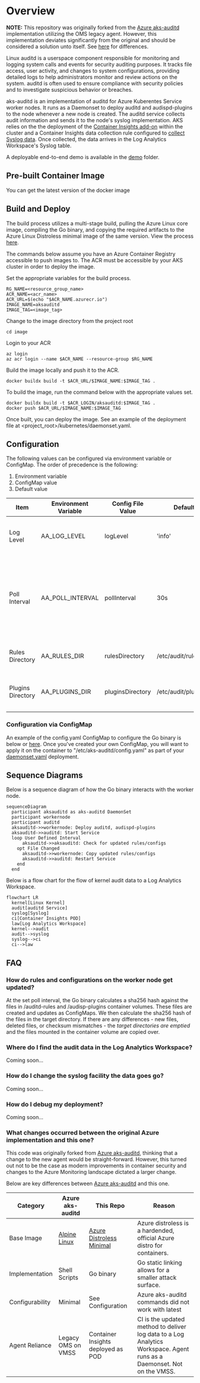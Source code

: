 # Overview

__NOTE:__ This repository was originally forked from the [Azure aks-auditd](https://github.com/Azure/aks-auditd) implementation utilizing the OMS legacy agent. However, this implementation deviates significantly from the original and should be considered a solution unto itself. See [here](#what-changes-occurred-between-the-original-azure-implementation-and-this-one) for differences.

Linux auditd is a userspace component responsible for monitoring and logging system calls and events for security auditing purposes. It tracks file access, user activity, and changes to system configurations, providing detailed logs to help administrators monitor and review actions on the system. auditd is often used to ensure compliance with security policies and to investigate suspicious behavior or breaches. 

aks-auditd is an implementation of auditd for Azure Kuberentes Service worker nodes. It runs as a Daemonset to deploy auditd and audispd-plugins to the node whenever a new node is created. The auditd service collects audit information and sends it to the node's syslog implementation. AKS relies on the the deployment of the [Container Insights add-on](https://learn.microsoft.com/en-us/azure/azure-monitor/containers/kubernetes-monitoring-enable?tabs=cli#enable-container-insights) within the cluster and a Container Insights data collection rule configured to [collect Syslog data](https://learn.microsoft.com/en-us/azure/azure-monitor/containers/container-insights-syslog). Once collected, the data arrives in the Log Analytics Workspace's Syslog table.

A deployable end-to-end demo is available in the [demo](./demo/README.md) folder.

## Pre-built Container Image

You can get the latest version of the docker image 

## Build and Deploy

The build process utilizes a multi-stage build, pulling the Azure Linux core image, compiling the Go binary, and copying the required artifacts to the Azure Linux Distroless minimal image of the same version. View the process [here](./image/Dockerfile).

The commands below assume you have an Azure Container Registry accessible to push images to. The ACR must be accessible by your AKS cluster in order to deploy the image.

Set the appropriate variables for the build process.

```console
RG_NAME=<resource_group_name>
ACR_NAME=<acr_name>
ACR_URL=$(echo "$ACR_NAME.azurecr.io")
IMAGE_NAME=aksauditd
IMAGE_TAG=<image_tag>
```

Change to the image directory from the project root

```console
cd image
```

Login to your ACR

```console
az login
az acr login --name $ACR_NAME --resource-group $RG_NAME
```

Build the image locally and push it to the ACR.

```console
docker buildx build -t $ACR_URL/$IMAGE_NAME:$IMAGE_TAG .
```


To build the image, run the command below with the appropriate values set.

```console
docker buildx build -t $ACR_LOGIN/aksauditd:$IMAGE_TAG .
docker push $ACR_URL/$IMAGE_NAME:$IMAGE_TAG
```

Once built, you can deploy the image. See an example of the deployment file at <project_root>/kubernetes/daemonset.yaml. 

## Configuration

The following values can be configured via environment variable or ConfigMap. The order of precedence is the following:

1. Environment variable
2. ConfigMap value
3. Default value

| Item |  Environment Variable | Config File Value | Default | Notes |
|---|---|---|---|--|
| Log Level |  AA_LOG_LEVEL | logLevel | 'info' | Valid values: panic, fatal, error, warn, info, debug, trace |
| Poll Interval | AA_POLL_INTERVAL | pollInterval | 30s | Interval to poll for rule/config file changes. Value must meet [ParseDuration](https://pkg.go.dev/time#ParseDuration) format requirements. e.g. 30s, 20m, 1h |
| Rules Directory | AA_RULES_DIR | rulesDirectory | /etc/audit/rules.d | Worker node directory where auditd rules exist. |
| Plugins Directory | AA_PLUGINS_DIR | pluginsDirectory | /etc/audit/plugins.d | Worker directory node where auditispd-plugins exist. |

### Configuration via ConfigMap

An example of the config.yaml ConfigMap to configure the Go binary is below or [here](./config.yaml). Once you've created your own ConfigMap, you will want to apply it on the container to "/etc/aks-auditd/config.yaml" as part of your [daemonset.yaml](./kubernetes/daemonset.yaml) deployment.

## Sequence Diagrams

Below is a sequence diagram of how the Go binary interacts with the worker node.

```mermaid
sequenceDiagram
  participant aksauditd as aks-auditd DaemonSet
  participant workernode
  participant auditd
  aksauditd->>workernode: Deploy auditd, audispd-plugins
  aksauditd->>auditd: Start Service
  loop User Defined Interval
      aksauditd->>aksauditd: Check for updated rules/configs
    opt File Changed
      aksauditd->>workernode: Copy updated rules/configs
      aksauditd->>auditd: Restart Service
    end 
  end
```

Below is a flow chart for the flow of kernel audit data to a Log Analytics Workspace.

```mermaid
flowchart LR
  kernel[Linux Kernel]
  audit[auditd Service]
  syslog[Syslog]  
  ci[Container Insights POD]
  law[Log Analytics Workspace]
  kernel-->audit
  audit-->syslog
  syslog-->ci
  ci-->law
```

## FAQ

### How do rules and configurations on the worker node get updated?

At the set poll interval, the Go binary calculates a sha256 hash against the files in /auditd-rules and /audisp-plugins container volumes. These files are created and updates as ConfigMaps. We then calculate the sha256 hash of the files in the target directory. If there are any differences - new files, deleted files, or checksum mismatches - the _target directories are emptied_ and the files mounted in the container volume are copied over.

### Where do I find the audit data in the Log Analytics Workspace?

Coming soon...

### How do I change the syslog facility the data goes go?

Coming soon...

### How do I debug my deployment?

Coming soon...


### What changes occurred between the original Azure implementation and this one?

This code was originally forked from [Azure aks-auditd](https://github.com/Azure/aks-auditd), thinking that a change to the new agent would be straight-forward. However, this turned out not to be the case as modern improvements in container security and changes to the Azure Monitoring landscape dictated a larger change. 

Below are key differences between [Azure aks-auditd](https://github.com/Azure/aks-auditd) and this one.

| Category | Azure aks-auditd | This Repo | Reason |
|---|---|---|---|
| Base Image | [Alpine Linux](https://hub.docker.com/_/alpine) | [Azure Distroless Minimal](https://mcr.microsoft.com/en-us/product/azurelinux/distroless/minimal/about) | Azure distroless is a hardended, official Azure distro for containers. |
| Implementation | Shell Scripts | Go binary | Go static linking allows for a smaller attack surface. |
| Configurability | Minimal | See Configuration | Azure aks-auditd commands did not work with latest 
| Agent Reliance | Legacy OMS on VMSS | Container Insights deployed as POD | CI is the updated method to deliver log data to a Log Analytics Workspace. Agent runs as a Daemonset. Not on the VMSS. |

